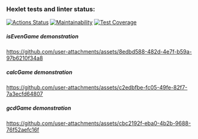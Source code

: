 ### Hexlet tests and linter status:
[![Actions Status](https://github.com/maruseevvlad/java-project-61/actions/workflows/hexlet-check.yml/badge.svg)](https://github.com/maruseevvlad/java-project-61/actions)
[![Maintainability](https://api.codeclimate.com/v1/badges/acda4bd5c61b7a4e213d/maintainability)](https://codeclimate.com/github/maruseevvlad/java-project-61/maintainability)
[![Test Coverage](https://api.codeclimate.com/v1/badges/acda4bd5c61b7a4e213d/test_coverage)](https://codeclimate.com/github/maruseevvlad/java-project-61/test_coverage)

##### isEvenGame demonstration 


https://github.com/user-attachments/assets/8edbd588-482d-4e7f-b59a-97b6210f34a8


##### calcGame demonstration 



https://github.com/user-attachments/assets/c2edbfbe-fc05-49fe-82f7-7a3ecfd64807


##### gcdGame demonstration 


https://github.com/user-attachments/assets/cbc2192f-eba0-4b2b-9688-76f52aefc16f

